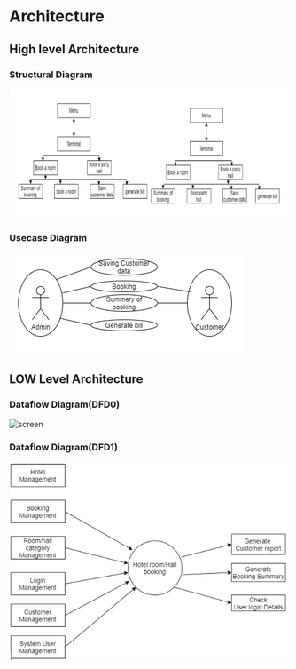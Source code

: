 # Architecture

## High level Architecture
### Structural Diagram
![screen](https://github.com/soumya1349/stepin_Hotel-management/blob/45c36cbbcfbe5696470aca95ea9514347ec6ea59/2_Architecture/highlevel.png)

### Usecase Diagram
![sreen](https://github.com/soumya1349/stepin_Hotel-management/blob/3aee223be2147009e1ec8d84ec717b056e0b789b/2_Architecture/usecase.png)

## LOW Level Architecture
### Dataflow Diagram(DFD0)
![screen]()

### Dataflow Diagram(DFD1)
![screen](https://github.com/soumya1349/stepin_Hotel-management/blob/main/2_Architecture/DFD1.png)


